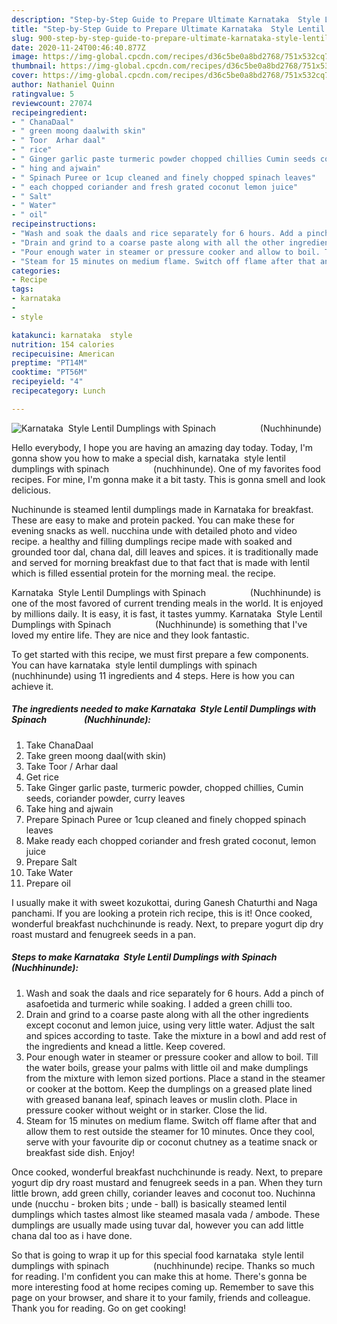 ```yaml
---
description: "Step-by-Step Guide to Prepare Ultimate Karnataka  Style Lentil Dumplings with Spinach                  (Nuchhinunde)"
title: "Step-by-Step Guide to Prepare Ultimate Karnataka  Style Lentil Dumplings with Spinach                  (Nuchhinunde)"
slug: 900-step-by-step-guide-to-prepare-ultimate-karnataka-style-lentil-dumplings-with-spinach-nuchhinunde
date: 2020-11-24T00:46:40.877Z
image: https://img-global.cpcdn.com/recipes/d36c5be0a8bd2768/751x532cq70/karnataka-style-lentil-dumplings-with-spinach-nuchhinunde-recipe-main-photo.jpg
thumbnail: https://img-global.cpcdn.com/recipes/d36c5be0a8bd2768/751x532cq70/karnataka-style-lentil-dumplings-with-spinach-nuchhinunde-recipe-main-photo.jpg
cover: https://img-global.cpcdn.com/recipes/d36c5be0a8bd2768/751x532cq70/karnataka-style-lentil-dumplings-with-spinach-nuchhinunde-recipe-main-photo.jpg
author: Nathaniel Quinn
ratingvalue: 5
reviewcount: 27074
recipeingredient:
- " ChanaDaal"
- " green moong daalwith skin"
- " Toor  Arhar daal"
- " rice"
- " Ginger garlic paste turmeric powder chopped chillies Cumin seeds coriander powder curry leaves"
- " hing and ajwain"
- " Spinach Puree or 1cup cleaned and finely chopped spinach leaves"
- " each chopped coriander and fresh grated coconut lemon juice"
- " Salt"
- " Water"
- " oil"
recipeinstructions:
- "Wash and soak the daals and rice separately for 6 hours. Add a pinch of asafoetida and turmeric while soaking. I added a green chilli too."
- "Drain and grind to a coarse paste along with all the other ingredients except coconut and lemon juice, using very little water. Adjust the salt and spices according to taste. Take the mixture in a bowl and add rest of the ingredients and knead a little. Keep covered."
- "Pour enough water in steamer or pressure cooker and allow to boil. Till the water boils, grease your palms with little oil and make dumplings from the mixture with lemon sized portions. Place a stand in the steamer or cooker at the bottom. Keep the dumplings on a greased plate lined with greased banana leaf, spinach leaves or muslin cloth. Place in pressure cooker without weight or in starker. Close the lid."
- "Steam for 15 minutes on medium flame. Switch off flame after that and allow them to rest outside the steamer for 10 minutes. Once they cool, serve with your favourite dip or coconut chutney as a teatime snack or breakfast side dish. Enjoy!"
categories:
- Recipe
tags:
- karnataka
- 
- style

katakunci: karnataka  style 
nutrition: 154 calories
recipecuisine: American
preptime: "PT14M"
cooktime: "PT56M"
recipeyield: "4"
recipecategory: Lunch

---
```



![Karnataka  Style Lentil Dumplings with Spinach                  (Nuchhinunde)](https://img-global.cpcdn.com/recipes/d36c5be0a8bd2768/751x532cq70/karnataka-style-lentil-dumplings-with-spinach-nuchhinunde-recipe-main-photo.jpg)

Hello everybody, I hope you are having an amazing day today. Today, I'm gonna show you how to make a special dish, karnataka  style lentil dumplings with spinach                  (nuchhinunde). One of my favorites food recipes. For mine, I'm gonna make it a bit tasty. This is gonna smell and look delicious.

Nuchinunde is steamed lentil dumplings made in Karnataka for breakfast. These are easy to make and protein packed. You can make these for evening snacks as well. nucchina unde with detailed photo and video recipe. a healthy and filling dumplings recipe made with soaked and grounded toor dal, chana dal, dill leaves and spices. it is traditionally made and served for morning breakfast due to that fact that is made with lentil which is filled essential protein for the morning meal. the recipe.

Karnataka  Style Lentil Dumplings with Spinach                  (Nuchhinunde) is one of the most favored of current trending meals in the world. It is enjoyed by millions daily. It is easy, it is fast, it tastes yummy. Karnataka  Style Lentil Dumplings with Spinach                  (Nuchhinunde) is something that I've loved my entire life. They are nice and they look fantastic.


To get started with this recipe, we must first prepare a few components. You can have karnataka  style lentil dumplings with spinach                  (nuchhinunde) using 11 ingredients and 4 steps. Here is how you can achieve it.

<!--inarticleads1-->

##### The ingredients needed to make Karnataka  Style Lentil Dumplings with Spinach                  (Nuchhinunde):

1. Take  ChanaDaal
1. Take  green moong daal(with skin)
1. Take  Toor / Arhar daal
1. Get  rice
1. Take  Ginger garlic paste, turmeric powder, chopped chillies, Cumin seeds, coriander powder, curry leaves
1. Take  hing and ajwain
1. Prepare  Spinach Puree or 1cup cleaned and finely chopped spinach leaves
1. Make ready  each chopped coriander and fresh grated coconut, lemon juice
1. Prepare  Salt
1. Take  Water
1. Prepare  oil


I usually make it with sweet kozukottai, during Ganesh Chaturthi and Naga panchami. If you are looking a protein rich recipe, this is it! Once cooked, wonderful breakfast nuchchinunde is ready. Next, to prepare yogurt dip dry roast mustard and fenugreek seeds in a pan. 

<!--inarticleads2-->

##### Steps to make Karnataka  Style Lentil Dumplings with Spinach                  (Nuchhinunde):

1. Wash and soak the daals and rice separately for 6 hours. Add a pinch of asafoetida and turmeric while soaking. I added a green chilli too.
1. Drain and grind to a coarse paste along with all the other ingredients except coconut and lemon juice, using very little water. Adjust the salt and spices according to taste. Take the mixture in a bowl and add rest of the ingredients and knead a little. Keep covered.
1. Pour enough water in steamer or pressure cooker and allow to boil. Till the water boils, grease your palms with little oil and make dumplings from the mixture with lemon sized portions. Place a stand in the steamer or cooker at the bottom. Keep the dumplings on a greased plate lined with greased banana leaf, spinach leaves or muslin cloth. Place in pressure cooker without weight or in starker. Close the lid.
1. Steam for 15 minutes on medium flame. Switch off flame after that and allow them to rest outside the steamer for 10 minutes. Once they cool, serve with your favourite dip or coconut chutney as a teatime snack or breakfast side dish. Enjoy!


Once cooked, wonderful breakfast nuchchinunde is ready. Next, to prepare yogurt dip dry roast mustard and fenugreek seeds in a pan. When they turn little brown, add green chilly, coriander leaves and coconut too. Nuchinna unde (nucchu - broken bits ; unde - ball) is basically steamed lentil dumplings which tastes almost like steamed masala vada / ambode. These dumplings are usually made using tuvar dal, however you can add little chana dal too as i have done. 

So that is going to wrap it up for this special food karnataka  style lentil dumplings with spinach                  (nuchhinunde) recipe. Thanks so much for reading. I'm confident you can make this at home. There's gonna be more interesting food at home recipes coming up. Remember to save this page on your browser, and share it to your family, friends and colleague. Thank you for reading. Go on get cooking!

